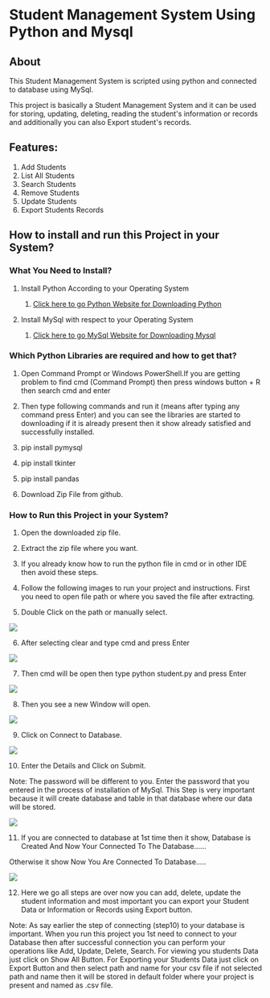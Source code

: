 # **Student Management System Using Python and Mysql**

## **About**

This Student Management System is scripted using python and connected to database using MySql.

This project is basically a Student Management System and it can be used for storing, updating, deleting, reading the student&#39;s information or records and additionally you can also Export student&#39;s records.

## **Features:**

1. Add Students
2. List All Students
3. Search Students
4. Remove Students
5. Update Students
6. Export Students Records

## **How to install and run this Project in your System?**

### **What You Need to Install?**

1. Install Python According to your Operating System
    1. [Click here to go Python Website for Downloading Python](https://www.python.org/downloads/)

2. Install MySql with respect to your Operating System
    1. [Click here to go MySql Website for Downloading Mysql](https://dev.mysql.com/downloads/windows/installer/8.0.html)

### **Which Python Libraries are required and how to get that?**

1. Open Command Prompt or Windows PowerShell.If you are getting problem to find cmd (Command Prompt) then press windows button + R then search cmd and enter

2. Then type following commands and run it (means after typing any command press Enter) and you can see the libraries are started to downloading if it is already present then it show already satisfied and successfully installed.

  1. pip install pymysql
  2. pip install tkinter
  3. pip install pandas

3. Download Zip File from github.

### **How to Run this Project in your System?**

1. Open the downloaded zip file.

2. Extract the zip file where you want.

3. If you already know how to run the python file in cmd or in other IDE then avoid these steps.

4. Follow the following images to run your project and instructions. First you need to open file path or where you saved the file after extracting.

5. Double Click on the path or manually select.

![](images/1st.jpg)

6. After selecting clear and type cmd and press Enter

![](images/2nd.jpg)

7. Then cmd will be open then type python student.py and press Enter

![](images/3rd.jpg)

8. Then you see a new Window will open.

![](images/4th.png)

9. Click on Connect to Database.

![](images/5th.png)

10. Enter the Details and Click on Submit.

Note: The password will be different to you. Enter the password that you entered in the process of installation of MySql. This Step is very important because it will create database and table in that database where our data will be stored.

![](images/6th.png)

11. If you are connected to database at 1st time then it show, Database is Created And Now Your Connected To The Database......

Otherwise it show Now You Are Connected To Database…..

![](images/7th.png)

12. Here we go all steps are over now you can add, delete, update the student information and most important you can export your Student Data or Information or Records using Export button.

Note: As say earlier the step of connecting (step10) to your database is important. When you run this project you 1st need to connect to your Database then after successful connection you can perform your operations like Add, Update, Delete, Search. For viewing you students Data just click on Show All Button. For Exporting your Students Data just click on Export Button and then select path and name for your csv file if not selected path and name then it will be stored in default folder where your project is present and named as .csv file.
